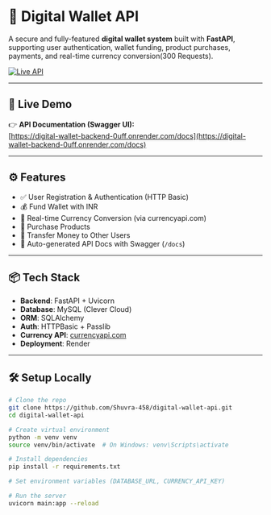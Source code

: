 # 💸 Digital Wallet API

A secure and fully-featured **digital wallet system** built with **FastAPI**, supporting user authentication, wallet funding, product purchases, payments, and real-time currency conversion(300 Requests).

[![Live API](https://img.shields.io/badge/Live%20API-Render-blue)](https://digital-wallet-backend-0uff.onrender.com/docs)

---

## 🔗 Live Demo

👉 **API Documentation (Swagger UI):**  
[https://digital-wallet-backend-0uff.onrender.com/docs](https://digital-wallet-backend-0uff.onrender.com/docs)

---

## ⚙️ Features

- ✅ User Registration & Authentication (HTTP Basic)
- 💰 Fund Wallet with INR
- 🔁 Real-time Currency Conversion (via currencyapi.com)
- 🛒 Purchase Products
- 💸 Transfer Money to Other Users
- 📄 Auto-generated API Docs with Swagger (`/docs`)

---

## 📦 Tech Stack

- **Backend**: FastAPI + Uvicorn
- **Database**: MySQL (Clever Cloud)
- **ORM**: SQLAlchemy
- **Auth**: HTTPBasic + Passlib
- **Currency API**: [currencyapi.com](https://currencyapi.com/)
- **Deployment**: Render

---

## 🛠️ Setup Locally

```bash
# Clone the repo
git clone https://github.com/Shuvra-458/digital-wallet-api.git
cd digital-wallet-api

# Create virtual environment
python -m venv venv
source venv/bin/activate  # On Windows: venv\Scripts\activate

# Install dependencies
pip install -r requirements.txt

# Set environment variables (DATABASE_URL, CURRENCY_API_KEY)

# Run the server
uvicorn main:app --reload
